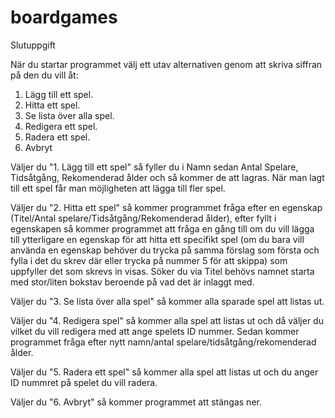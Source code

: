 # boardgames
Slutuppgift

När du startar programmet välj ett utav alternativen genom att skriva siffran på den du vill åt:
1. Lägg till ett spel.
2. Hitta ett spel.
3. Se lista över alla spel.
4. Redigera ett spel.
5. Radera ett spel.
6. Avbryt

Väljer du "1. Lägg till ett spel" så fyller du i Namn sedan Antal Spelare, Tidsåtgång, Rekomenderad ålder och så kommer de att lagras.
När man lagt till ett spel får man möjligheten att lägga till fler spel.

Väljer du "2. Hitta ett spel" så kommer programmet fråga efter en egenskap (Titel/Antal spelare/Tidsåtgång/Rekomenderad ålder), efter fyllt i egenskapen så kommer programmet att fråga en gång till om du vill lägga till ytterligare en egenskap för att hitta ett specifikt spel (om du bara vill använda en egenskap behöver du trycka på samma förslag som första och fylla i det du skrev där eller trycka på nummer 5 för att skippa) som uppfyller det som skrevs in visas.
Söker du via Titel behövs namnet starta med stor/liten bokstav beroende på vad det är inlaggt med.

Väljer du "3. Se lista över alla spel" så kommer alla sparade spel att listas ut.

Väljer du "4. Redigera spel" så kommer alla spel att listas ut och då väljer du vilket du vill redigera med att ange spelets ID nummer.
Sedan kommer programmet fråga efter nytt namn/antal spelare/tidsåtgång/rekomenderad ålder.

Väljer du "5. Radera ett spel" så kommer alla spel att listas ut och du anger ID nummret på spelet du vill radera.

Väljer du "6. Avbryt" så kommer programmet att stängas ner.